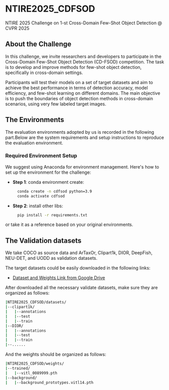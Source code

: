 # NTIRE2025_CDFSOD
NTIRE 2025 Challenge on 1-st Cross-Domain Few-Shot Object Detection @ CVPR 2025

## About the Challenge
In this challenge, we invite researchers and developers to participate in the Cross-Domain Few-Shot Object Detection (CD-FSOD) competition. The task is to develop and improve methods for few-shot object detection, specifically in cross-domain settings.

Participants will test their models on a set of target datasets and aim to achieve the best performance in terms of detection accuracy, model efficiency, and few-shot learning on different domains. The main objective is to push the boundaries of object detection methods in cross-domain scenarios, using very few labeled target images.

## The Environments
The evaluation environments adopted by us is recorded in the following part.Below are the system requirements and setup instructions to reproduce the evaluation environment.

### Required Environment Setup
We suggest using Anaconda for environment management. Here's how to set up the environment for the challenge:

- **Step 1**: conda environment create:
  ```bash
    conda create -n cdfsod python=3.9
    conda activate cdfsod
- **Step 2**: install other libs:
  ```bash
    pip install -r requirements.txt
or take it as a reference based on your original environments.

## The Validation datasets
We take COCO as source data and ArTaxOr, Clipart1k, DIOR, DeepFish, NEU-DET, and UODD as validation datasets.

The target datasets could be easily downloaded in the following links: 
- [Dataset and Weights Link from Google Drive](https://drive.google.com/drive/folders/16SDv_V7RDjTKDk8uodL2ubyubYTMdd5q?usp=drive_link)

After downloaded all the necessary validate datasets, make sure they are organized as follows:
```bash
|NTIRE2025_CDFSOD/datasets/
|--clipart1k/
|   |--annotations
|   |--test
|   |--train
|--DIOR/
|   |--annotations
|   |--test
|   |--train
|--......
```
And the weights should be organized as follows:
```bash
|NTIRE2025_CDFSOD/weights/
|--trained/
|   |--vitl_0089999.pth
|--background/
|   |--background_prototypes.vitl14.pth
```
